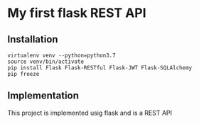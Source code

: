 # My first flask REST API

## Installation
```
virtualenv venv --python=python3.7
source venv/bin/activate
pip install Flask Flask-RESTful Flask-JWT Flask-SQLAlchemy
pip freeze
```

## Implementation
This project is implemented usig flask and is a REST API